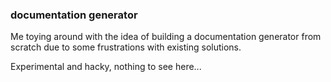 ### documentation generator

Me toying around with the idea of building a documentation generator
from scratch due to some frustrations with existing solutions.

Experimental and hacky, nothing to see here...
